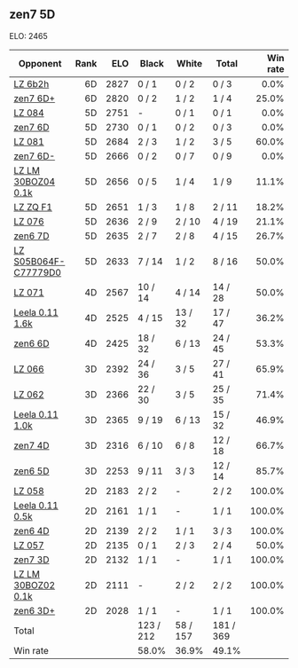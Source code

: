 ## zen7 5D ##

ELO: 2465

Opponent | Rank | ELO | Black | White | Total | Win rate
---------|-----:|----:|-------|-------|-------|-------:
[LZ 6b2h](LZ%206b2h.md) | 6D | 2827 | 0 / 1 | 0 / 2 | 0 / 3 | 0.0%
[zen7 6D+](zen7%206D+.md) | 6D | 2820 | 0 / 2 | 1 / 2 | 1 / 4 | 25.0%
[LZ 084](LZ%20084.md) | 5D | 2751 | - | 0 / 1 | 0 / 1 | 0.0%
[zen7 6D](zen7%206D.md) | 5D | 2730 | 0 / 1 | 0 / 2 | 0 / 3 | 0.0%
[LZ 081](LZ%20081.md) | 5D | 2684 | 2 / 3 | 1 / 2 | 3 / 5 | 60.0%
[zen7 6D-](zen7%206D-.md) | 5D | 2666 | 0 / 2 | 0 / 7 | 0 / 9 | 0.0%
[LZ LM 30BOZ04 0.1k](LZ%20LM%2030BOZ04%200.1k.md) | 5D | 2656 | 0 / 5 | 1 / 4 | 1 / 9 | 11.1%
[LZ ZQ F1](LZ%20ZQ%20F1.md) | 5D | 2651 | 1 / 3 | 1 / 8 | 2 / 11 | 18.2%
[LZ 076](LZ%20076.md) | 5D | 2636 | 2 / 9 | 2 / 10 | 4 / 19 | 21.1%
[zen6 7D](zen6%207D.md) | 5D | 2635 | 2 / 7 | 2 / 8 | 4 / 15 | 26.7%
[LZ S05B064F-C77779D0](LZ%20S05B064F-C77779D0.md) | 5D | 2633 | 7 / 14 | 1 / 2 | 8 / 16 | 50.0%
[LZ 071](LZ%20071.md) | 4D | 2567 | 10 / 14 | 4 / 14 | 14 / 28 | 50.0%
[Leela 0.11 1.6k](Leela%200.11%201.6k.md) | 4D | 2525 | 4 / 15 | 13 / 32 | 17 / 47 | 36.2%
[zen6 6D](zen6%206D.md) | 4D | 2425 | 18 / 32 | 6 / 13 | 24 / 45 | 53.3%
[LZ 066](LZ%20066.md) | 3D | 2392 | 24 / 36 | 3 / 5 | 27 / 41 | 65.9%
[LZ 062](LZ%20062.md) | 3D | 2366 | 22 / 30 | 3 / 5 | 25 / 35 | 71.4%
[Leela 0.11 1.0k](Leela%200.11%201.0k.md) | 3D | 2365 | 9 / 19 | 6 / 13 | 15 / 32 | 46.9%
[zen7 4D](zen7%204D.md) | 3D | 2316 | 6 / 10 | 6 / 8 | 12 / 18 | 66.7%
[zen6 5D](zen6%205D.md) | 3D | 2253 | 9 / 11 | 3 / 3 | 12 / 14 | 85.7%
[LZ 058](LZ%20058.md) | 2D | 2183 | 2 / 2 | - | 2 / 2 | 100.0%
[Leela 0.11 0.5k](Leela%200.11%200.5k.md) | 2D | 2161 | 1 / 1 | - | 1 / 1 | 100.0%
[zen6 4D](zen6%204D.md) | 2D | 2139 | 2 / 2 | 1 / 1 | 3 / 3 | 100.0%
[LZ 057](LZ%20057.md) | 2D | 2135 | 0 / 1 | 2 / 3 | 2 / 4 | 50.0%
[zen7 3D](zen7%203D.md) | 2D | 2132 | 1 / 1 | - | 1 / 1 | 100.0%
[LZ LM 30BOZ02 0.1k](LZ%20LM%2030BOZ02%200.1k.md) | 2D | 2111 | - | 2 / 2 | 2 / 2 | 100.0%
[zen6 3D+](zen6%203D+.md) | 2D | 2028 | 1 / 1 | - | 1 / 1 | 100.0%
Total | | | 123 / 212 | 58 / 157 | 181 / 369 | 
Win rate| | | 58.0% | 36.9% | 49.1% | 
